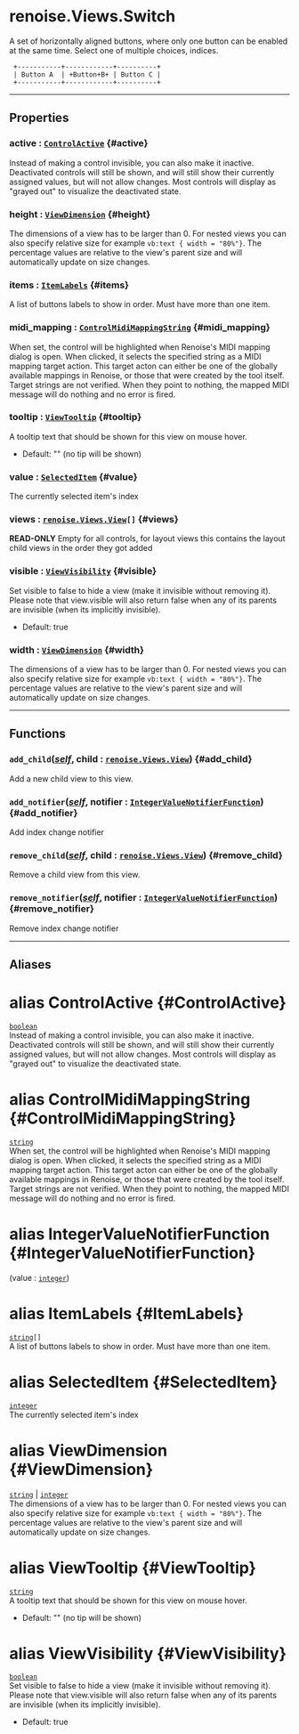# renoise.Views.Switch  
A set of horizontally aligned buttons, where only one button can be enabled
at the same time. Select one of multiple choices, indices.
```text
 +-----------+------------+----------+
 | Button A  | +Button+B+ | Button C |
 +-----------+------------+----------+
```  

---  
## Properties
### active : [`ControlActive`](#ControlActive) {#active}
Instead of making a control invisible, you can also make it inactive.
Deactivated controls will still be shown, and will still show their
currently assigned values, but will not allow changes. Most controls will
display as "grayed out" to visualize the deactivated state.

### height : [`ViewDimension`](#ViewDimension) {#height}
The dimensions of a view has to be larger than 0.
For nested views you can also specify relative size
for example `vb:text { width = "80%"}`. The percentage values are
relative to the view's parent size and will automatically update on size changes.

### items : [`ItemLabels`](#ItemLabels) {#items}
A list of buttons labels to show in order. Must have more than one item.

### midi_mapping : [`ControlMidiMappingString`](#ControlMidiMappingString) {#midi_mapping}
When set, the control will be highlighted when Renoise's MIDI mapping dialog
is open. When clicked, it selects the specified string as a MIDI mapping
target action. This target acton can either be one of the globally available
mappings in Renoise, or those that were created by the tool itself.
Target strings are not verified. When they point to nothing, the mapped MIDI
message will do nothing and no error is fired.

### tooltip : [`ViewTooltip`](#ViewTooltip) {#tooltip}
A tooltip text that should be shown for this view on mouse hover.
* Default: "" (no tip will be shown)

### value : [`SelectedItem`](#SelectedItem) {#value}
The currently selected item's index

### views : [`renoise.Views.View`](/API/renoise/renoise.Views.View.md)`[]` {#views}
**READ-ONLY** Empty for all controls, for layout views this contains the
layout child views in the order they got added

### visible : [`ViewVisibility`](#ViewVisibility) {#visible}
Set visible to false to hide a view (make it invisible without removing
it). Please note that view.visible will also return false when any of its
parents are invisible (when its implicitly invisible).
* Default: true

### width : [`ViewDimension`](#ViewDimension) {#width}
The dimensions of a view has to be larger than 0.
For nested views you can also specify relative size
for example `vb:text { width = "80%"}`. The percentage values are
relative to the view's parent size and will automatically update on size changes.

  

---  
## Functions
### `add_child`([*self*](/API/builtins/self.md), child : [`renoise.Views.View`](/API/renoise/renoise.Views.View.md)) {#add_child}
Add a new child view to this view.
### `add_notifier`([*self*](/API/builtins/self.md), notifier : [`IntegerValueNotifierFunction`](#IntegerValueNotifierFunction)) {#add_notifier}
Add index change notifier
### `remove_child`([*self*](/API/builtins/self.md), child : [`renoise.Views.View`](/API/renoise/renoise.Views.View.md)) {#remove_child}
Remove a child view from this view.
### `remove_notifier`([*self*](/API/builtins/self.md), notifier : [`IntegerValueNotifierFunction`](#IntegerValueNotifierFunction)) {#remove_notifier}
Remove index change notifier  



---  
## Aliases  
# alias ControlActive {#ControlActive}
[`boolean`](/API/builtins/boolean.md)  
Instead of making a control invisible, you can also make it inactive.
Deactivated controls will still be shown, and will still show their
currently assigned values, but will not allow changes. Most controls will
display as "grayed out" to visualize the deactivated state.  
  
# alias ControlMidiMappingString {#ControlMidiMappingString}
[`string`](/API/builtins/string.md)  
When set, the control will be highlighted when Renoise's MIDI mapping dialog
is open. When clicked, it selects the specified string as a MIDI mapping
target action. This target acton can either be one of the globally available
mappings in Renoise, or those that were created by the tool itself.
Target strings are not verified. When they point to nothing, the mapped MIDI
message will do nothing and no error is fired.  
  
# alias IntegerValueNotifierFunction {#IntegerValueNotifierFunction}
(value : [`integer`](/API/builtins/integer.md))  
  
  
# alias ItemLabels {#ItemLabels}
[`string`](/API/builtins/string.md)`[]`  
A list of buttons labels to show in order. Must have more than one item.  
  
# alias SelectedItem {#SelectedItem}
[`integer`](/API/builtins/integer.md)  
The currently selected item's index  
  
# alias ViewDimension {#ViewDimension}
[`string`](/API/builtins/string.md) | [`integer`](/API/builtins/integer.md)  
The dimensions of a view has to be larger than 0.
For nested views you can also specify relative size
for example `vb:text { width = "80%"}`. The percentage values are
relative to the view's parent size and will automatically update on size changes.  
  
# alias ViewTooltip {#ViewTooltip}
[`string`](/API/builtins/string.md)  
A tooltip text that should be shown for this view on mouse hover.
* Default: "" (no tip will be shown)  
  
# alias ViewVisibility {#ViewVisibility}
[`boolean`](/API/builtins/boolean.md)  
Set visible to false to hide a view (make it invisible without removing
it). Please note that view.visible will also return false when any of its
parents are invisible (when its implicitly invisible).
* Default: true  
  

